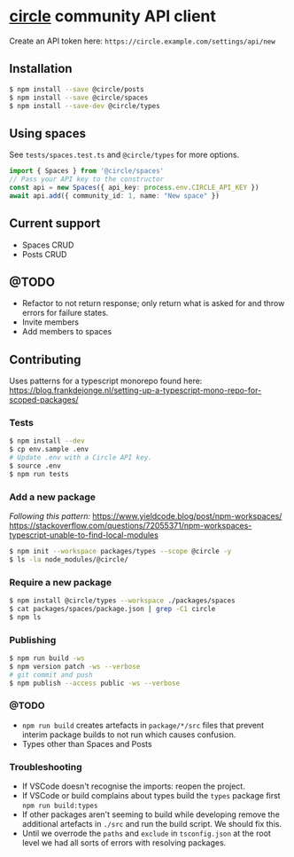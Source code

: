 # [circle](https://circle.so/) community API client

Create an API token here:
`https://circle.example.com/settings/api/new`

## Installation
```bash
$ npm install --save @circle/posts
$ npm install --save @circle/spaces
$ npm install --save-dev @circle/types
```

## Using spaces

See `tests/spaces.test.ts` and `@circle/types` for more options.

```ts
import { Spaces } from '@circle/spaces'
// Pass your API key to the constructor
const api = new Spaces({ api_key: process.env.CIRCLE_API_KEY })
await api.add({ community_id: 1, name: "New space" })
```

## Current support
- Spaces CRUD
- Posts CRUD

## @TODO
- Refactor to not return response; only return what is asked for and throw
  errors for failure states.
- Invite members
- Add members to spaces

## Contributing

Uses patterns for a typescript monorepo found here:
https://blog.frankdejonge.nl/setting-up-a-typescript-mono-repo-for-scoped-packages/

### Tests

```bash
$ npm install --dev
$ cp env.sample .env
# Update .env with a Circle API key.
$ source .env
$ npm run tests
```

### Add a new package
_Following this pattern:_
https://www.yieldcode.blog/post/npm-workspaces/
https://stackoverflow.com/questions/72055371/npm-workspaces-typescript-unable-to-find-local-modules

```bash
$ npm init --workspace packages/types --scope @circle -y
$ ls -la node_modules/@circle/
```

### Require a new package

```bash
$ npm install @circle/types --workspace ./packages/spaces
$ cat packages/spaces/package.json | grep -C1 circle
$ npm ls
```

### Publishing

```bash
$ npm run build -ws
$ npm version patch -ws --verbose
# git commit and push
$ npm publish --access public -ws --verbose
```

### @TODO
- `npm run build` creates artefacts in `package/*/src` files that prevent
  interim package builds to not run which causes confusion.
- Types other than Spaces and Posts

### Troubleshooting
* If VSCode doesn't recognise the imports: reopen the project.
* If VSCode or build complains about types build the `types` package first
  `npm run build:types`
* If other packages aren't seeming to build while developing remove the
  additional artefacts in `./src` and run the build script. We should fix this.
* Until we overrode the `paths` and `exclude` in `tsconfig.json` at the root level
  we had all sorts of errors with resolving packages.
